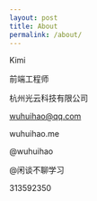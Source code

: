```yaml
---
layout: post
title: About
permalink: /about/
---
```


Kimi

前端工程师

杭州光云科技有限公司

wuhuihao@qq.com

wuhuihao.me

@wuhuihao

@闲谈不聊学习

313592350

